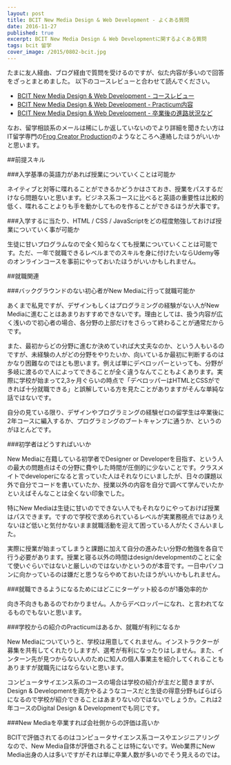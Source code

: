 ```yaml
---
layout: post
title: BCIT New Media Design & Web Development - よくある質問
date: 2016-11-27
published: true
excerpt: BCIT New Media Design & Web Developmentに関するよくある質問
tags: bcit 留学
cover_image: /2015/0802-bcit.jpg
---
```


たまに友人経由、ブログ経由で質問を受けるのですが、似た内容が多いので回答をざっとまとめました。
以下のコースレビューと合わせて読んでください。

- [BCIT New Media Design & Web Development - コースレビュー](/bcit-new-media/)
- [BCIT New Media Design & Web Development - Practicum内容](/bcit-practicum/)
- [BCIT New Media Design & Web Development - 卒業後の進路状況など](/year-after-bcit/)

なお、留学相談系のメールは稀にしか返していないのでより詳細を聞きたい方はIT留学専門の[Frog Creator Production](https://frogagent.com/)のようなところへ連絡したほうがいいかと思います。

##前提スキル

###入学基準の英語力があれば授業についていくことは可能か

ネイティブと対等に喋れることができるかどうかはさておき、授業をパスするだけなら問題ないと思います。ビジネス系コースに比べると英語の重要性は比較的低く、喋れることよりも手を動かしてものを作ることができるほうが大事です。

###入学するに当たり、HTML / CSS / JavaScriptをどの程度勉強しておけば授業についていく事が可能か

生徒に甘いプログラムなので全く知らなくても授業についていくことは可能です。ただ、一年で就職できるレベルまでのスキルを身に付けたいならUdemy等のオンラインコースを事前にやっておいたほうがいいかもしれません。

##就職関連

###バックグラウンドのない初心者がNew Mediaに行って就職可能か

あくまで私見ですが、デザインもしくはプログラミングの経験がない人がNew Mediaに進むことはあまりおすすめできないです。理由としては、扱う内容が広く浅いので初心者の場合、各分野の上部だけをさらって終わることが通常だからです。

また、最初からどの分野に進むか決めていれば大丈夫なのか、という人もいるのですが、未経験の人がどの分野をやりたいか、向いているか最初に判断するのはかなり困難なのではとも思います。例えば単にデベロッパーといっても、分野が多岐に渡るので人によってできることが全く違うなんてこともよくあります。実際に学校が始まって2,3ヶ月ぐらいの時点で「デベロッパーはHTMLとCSSができれば十分就職できる」と誤解している方を見たことがありますがそんな単純な話ではないです。

自分の見ている限り、デザインやプログラミングの経験ゼロの留学生は卒業後に2年コースに編入するか、プログラミングのブートキャンプに通うか、というのがほとんどです。

###初学者はどうすればいいか

New Mediaに在籍している初学者でDesigner or Developerを目指す、という人の最大の問題点はその分野に費やした時間が圧倒的に少ないことです。クラスメイトでdeveloperになると言っていた人はそれなりにいましたが、日々の課題以外で自分でコードを書いていたか、授業以外の内容を自分で調べて学んでいたかといえばそんなことは全くない印象でした。

特にNew Mediaは生徒に甘いのでできない人でもそれなりにやっておけば授業はパスできます。ですので学校で求められているレベルが実業務視点ではありえないほど低いと気付かないまま就職活動を迎えて困っている人がたくさんいました。

実際に授業が始まってしまうと課題に加えて自分の進みたい分野の勉強を各自で行う必要があります。授業と寝る以外の時間はdesign/developmentのことに全て使いぐらいではないと厳しいのではないかというのが本音です。一日中パソコンに向かっているのは嫌だと思うならやめておいたほうがいいかもしれません。

###就職できるようになるためにはどこにターゲット絞るのが1番効率的か

向き不向きもあるのでわかりません。人からデベロッパーになれ、と言われてなるものでもないと思います。

###学校からの紹介のPracticumはあるか、就職が有利になるか

New Mediaについていうと、学校は用意してくれません。インストラクターが募集を共有してくれたりしますが、選考が有利になったりはしません。また、インターン先が見つからない人のために知人の個人事業主を紹介してくれることもありますが就職先にはならないと思います。

コンピュータサイエンス系のコースの場合は学校の紹介が主だと聞きますが、Design & Developmentを両方やるようなコースだと生徒の得意分野もばらばらになるので学校が紹介できることはあまりないのではないでしょうか。これは2年コースのDigital Design & Developmentでも同じです。

###New Mediaを卒業すれば会社側からの評価は高いか

BCITで評価されてるのはコンピュータサイエンス系コースやエンジニアリングなので、New Media自体が評価されることは特にないです。Web業界にNew Media出身の人は多いですがそれは単に卒業人数が多いのでそう見えるのでは。